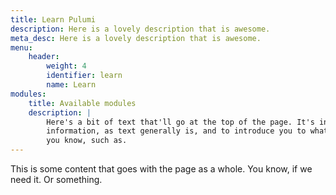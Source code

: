 ```yaml
---
title: Learn Pulumi
description: Here is a lovely description that is awesome.
meta_desc: Here is a lovely description that is awesome.
menu:
    header:
        weight: 4
        identifier: learn
        name: Learn
modules:
    title: Available modules
    description: |
        Here's a bit of text that'll go at the top of the page. It's intended to give you some
        information, as text generally is, and to introduce you to what you're looking at, and uh,
        you know, such as.
---
```


This is some content that goes with the page as a whole. You know, if we need it. Or something.
